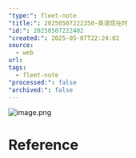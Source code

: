 ```yaml
---
"type:": fleet-note
"title:": 20250507222350-英语现在时
"id:": 20250507222402
"created:": 2025-05-07T22:24:02
source:
  - web
url: 
tags:
  - fleet-note
"processed:": false
"archived:": false
---
```


![image.png](https://images.hnzhrh.com/note/20250507222411087.png)
# Reference